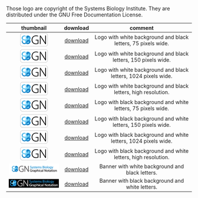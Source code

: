 Those logo are copyright of the Systems Biology Institute. They are distributed under the GNU Free Documentation License.


|thumbnail | download | comment |
|:--------:|:--------:|:-------:|
|![SBGN white 75px](/LogoWhiteBackBlackLetters-75.png) | [download](https://raw.githubusercontent.com/sbgn/logos/master/LogoWhiteBackBlackLetters-75.png) | Logo with white background and black letters, 75 pixels wide. |
|![SBGN white 75px](/LogoWhiteBackBlackLetters-75.png) | [download](https://raw.githubusercontent.com/sbgn/logos/master/LogoWhiteBackBlackLetters-150.png) | Logo with white background and black letters, 150 pixels wide. |
|![SBGN white 75px](/LogoWhiteBackBlackLetters-75.png) | [download](https://raw.githubusercontent.com/sbgn/logos/master/LogoWhiteBackBlackLetters-1024.png) | Logo with white background and black letters, 1024 pixels wide.|
|![SBGN white 75px](/LogoWhiteBackBlackLetters-75.png) | [download](https://raw.githubusercontent.com/sbgn/logos/master/LogoWhiteBackBlackLetters.png)| Logo with white background and black letters, high resolution. |
|![SBGN black 75px](LogoWhiteBackBlackLetters-75.png) |	[download](https://raw.githubusercontent.com/sbgn/logos/master/LogoWhiteBackBlackLetters-75.png) | Logo with black background and white letters, 75 pixels wide. |
|![SBGN black 75px](LogoWhiteBackBlackLetters-75.png) |	[download](https://raw.githubusercontent.com/sbgn/logos/master/LogoWhiteBackBlackLetters-150.png) | Logo with black background and white letters, 150 pixels wide. |
|![SBGN black 75px](LogoWhiteBackBlackLetters-75.png) |	[download](https://raw.githubusercontent.com/sbgn/logos/master/LogoWhiteBackBlackLetters-1024.png) |Logo with black background and white letters, 1024 pixels wide. |
|![SBGN black 75px](LogoWhiteBackBlackLetters-75.png) |	[download](https://raw.githubusercontent.com/sbgn/logos/master/LogoWhiteBackBlackLetters.png) |Logo with black background and white letters, high resolution. |
|![SBGN banner white](Sbgn-banner-WhiteBackground-small.png) | [download](https://raw.githubusercontent.com/sbgn/logos/master/Sbgn-banner-WhiteBackground-small.png) | Banner with white background and black letters. |
|![SBGN banner black](Sbgn-banner-BlackBackground-small.png) | [download](https://raw.githubusercontent.com/sbgn/logos/master/Sbgn-banner-BlackBackground-small.png) | Banner with black background and white letters. |
